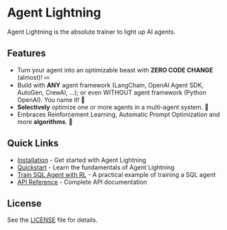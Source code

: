 # Agent Lightning

Agent Lightning is the absolute trainer to light up AI agents.

## Features

- Turn your agent into an optimizable beast with **ZERO CODE CHANGE** (almost)! 💤
- Build with **ANY** agent framework (LangChain, OpenAI Agent SDK, AutoGen, CrewAI, ...); or even WITHOUT agent framework (Python OpenAI). You name it! 🤖
- **Selectively** optimize one or more agents in a multi-agent system. 🎯
- Embraces Reinforcement Learning, Automatic Prompt Optimization and more **algorithms**. 🤗

## Quick Links

- [Installation](quickstart/installation.md) - Get started with Agent Lightning
- [Quickstart](quickstart/getting-started.md) - Learn the fundamentals of Agent Lightning
- [Train SQL Agent with RL](how-to/train-sql-agent.md) - A practical example of training a SQL agent
- [API Reference](reference/core.md) - Complete API documentation

## License

See the [LICENSE](https://github.com/microsoft/agent-lightning/blob/main/LICENSE) file for details.
